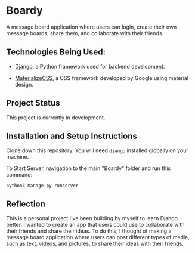 # Boardy
A message board application where users can login, create their own message boards, share them, and collaborate with their friends.

## Technologies Being Used:

- [Django](https://www.djangoproject.com), a Python framework used for backend development.

- [MaterializeCSS](https://materializecss.com), a CSS framework developed by Google using material design.

## Project Status

This project is currently in development. 

## Installation and Setup Instructions

Clone down this repository. You will need `django` installed globally on your machine.

To Start Server, navigation to the main "Boardy" folder and run this command:

`python3 manage.py runserver`

## Reflection

This is a personal project I've been building by myself to learn Django better. I wanted to create an app that users could use to collaborate with their friends and share their ideas. To do this, I thought of making a message board application where users can post different types of media, such as text, videos, and pictures, to share their ideas with their friends.
